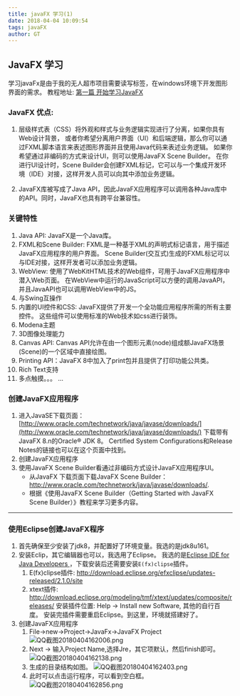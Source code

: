 ```yaml
---
title: javaFX 学习(1)
date: 2018-04-04 10:09:54
tags: javaFX
author: GT
---
```


## JavaFX 学习
学习javaFx是由于我的无人超市项目需要读写标签，在windows环境下开发图形界面的需求。
教程地址: [第一篇 开始学习JavaFX](http://www.javafxchina.net/blog/docs/tutorial1/)

### JavaFX 优点:
1. 层级样式表（CSS）将外观和样式与业务逻辑实现进行了分离，如果你具有Web设计背景，
	或者你希望分离用户界面（UI）和后端逻辑，那么你可以通过FXML脚本语言来表述图形界面并且使用Java代码来表述业务逻辑。
	如果你希望通过非编码的方式来设计UI，则可以使用JavaFX Scene Builder。
	在你进行UI设计时，Scene Builder会创建FXML标记，它可以与一个集成开发环境（IDE）对接，这样开发人员可以向其中添加业务逻辑。

2. JavaFX库被写成了Java API，因此JavaFX应用程序可以调用各种Java库中的API。同时，JavaFX也具有跨平台兼容性。

<!-- more -->

### 关键特性
1. Java API: JavaFX是一个Java库。
2. FXML和Scene Builder: FXML是一种基于XML的声明式标记语言，用于描述JavaFX应用程序的用户界面。
	Scene Builder(交互式)生成的FXML标记可以与IDE对接，这样开发者可以添加业务逻辑。
3. WebView: 使用了WebKitHTML技术的Web组件，可用于JavaFX应用程序中潜入Web页面。
	在WebView中运行的JavaScript可以方便的调用JavaAPI， 并且JavaAPI也可以调用WebView中的JS。
4. 与Swing互操作
5. 内置的UI控件和CSS: JavaFX提供了开发一个全功能应用程序所需的所有主要控件。
	这些组件可以使用标准的Web技术如css进行装饰。
6. Modena主题
7. 3D图像处理能力
8. Canvas API: Canvas API允许在由一个图形元素(node)组成额JavaFX场景(Scene)的一个区域中直接绘图。
9. Printing API：JavaFX 8中加入了print包并且提供了打印功能公共类。
10. Rich Text支持
11. 多点触摸。。。
...

### 创建JavaFX应用程序
1. 进入JavaSE下载页面：
	[http://www.oracle.com/technetwork/java/javase/downloads/](http://www.oracle.com/technetwork/java/javase/downloads/)
	下载带有 JavaFX 8.n的Oracle® JDK 8。
	Certified System Configurations和Release Notes的链接也可以在这个页面中找到。
2. 创建JavaFX应用程序
3. 使用JavaFX Scene Builder看通过非编码方式设计JavaFX应用程序UI。
	* 从JavaFX 下载页面下载JavaFX Scene Builder：
		http://www.oracle.com/technetwork/java/javase/downloads/.
	* 根据《使用JavaFX Scene Builder（Getting Started with JavaFX Scene Builder）》教程来学习更多内容。
-----------------------------------------------------------

### 使用Eclipse创建JavaFX程序
1. 首先确保至少安装了jdk8，并配置好了环境变量。我选的是jdk8u161。
2. 安装Eclip，其它编辑器也可以，我选用了Eclipse。
	我选的是[Eclipse IDE for Java Developers ](http://www.eclipse.org/downloads/packages/eclipse-ide-java-developers/oxygen3)，下载安装后还需要安装`E(fx)clipse`插件。
	1. E(fx)clipse插件: http://download.eclipse.org/efxclipse/updates-released/2.1.0/site
	2. xtext插件: http://download.eclipse.org/modeling/tmf/xtext/updates/composite/releases/
	安装插件位置: Help -> Install new Software, 其他的自行百度。
	安装完插件需要重启Eclipse。到这里，环境就搭建好了。
3. 创建JavaFX应用程序
	1. File->new->Project->JavaFx->JavaFX Project
		![QQ截图20180404162006.png](QQ截图20180404162006.png)
	2. Next -> 输入Project Name,选择Jre，其它项默认，然后finish即可。
		![QQ截图20180404162138.png](QQ截图20180404162138.png)
	3. 生成的目录结构如图。
		![QQ截图20180404162403.png](QQ截图20180404162403.png)
	4. 此时可以点击运行程序，可以看到空白框。
		![QQ截图20180404162856.png](QQ截图20180404162856.png)